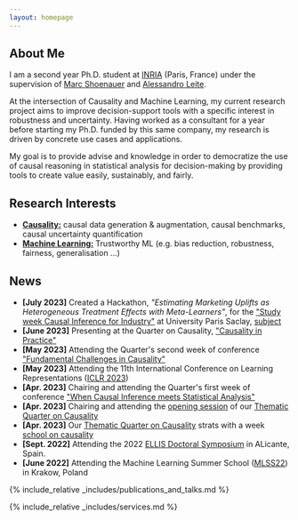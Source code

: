 ```yaml
---
layout: homepage
---
```


## About Me

I am a second year Ph.D. student at <a href="https://www.inria.fr/en/">INRIA</a> (Paris, France) under the supervision of <a href="https://www.lri.fr/~marc/">Marc Shoenauer</a> and <a href="https://scholar.google.fr/citations?user=V3fDydQAAAAJ&hl/">Alessandro Leite</a>. 

At the intersection of Causality and Machine Learning, my current research project aims to improve decision-support tools with a specific interest in robustness and uncertainty. Having worked as a consultant for a year before starting my Ph.D. funded by this same company, my research is driven by concrete use cases and applications. 

My goal is to provide advise and knowledge in order to democratize the use of causal reasoning in statistical analysis for decision-making by providing tools to create value easily, sustainably, and fairly.


## Research Interests

- **<u>Causality:</u>** causal data generation & augmentation, causal benchmarks, causal uncertainty quantification
- **<u>Machine Learning:</u>** Trustworthy ML (e.g. bias reduction, robustness, fairness, generalisation ...)

## News

- **[July 2023]** Created a Hackathon, <em>"Estimating Marketing Uplifts as Heterogeneous Treatment Effects with Meta-Learners"</em>, for the <a href="https://quarter-on-causality.github.io/seme/">"Study week Causal Inference for Industry"</a> at University Paris Saclay, <a href="https://audreypoinsot.github.io/academic_website/assets/files/challenge_Ekimetrics_study_week_causality.pdf.pdf">subject</a>
- **[June 2023]** Presenting at the Quarter on Causality, <a href="https://quarter-on-causality.github.io/practice/">"Causality in Practice"</a>
- **[May 2023]** Attending the Quarter's second week of conference <a href="https://quarter-on-causality.github.io/challenges/">"Fundamental Challenges in Causality"</a>
- **[May 2023]** Attending the 11th International Conference on Learning Representations (<a href="https://iclr.cc/">ICLR 2023</a>)
- **[Apr. 2023]** Chairing and attending the Quarter's first week of conference <a href="https://quarter-on-causality.github.io/analysis/">"When Causal Inference meets Statistical Analysis"</a>
- **[Apr. 2023]** Chairing and attending the <a href="https://quarter-on-causality.github.io/opening/">opening session</a> of our <a href="https://quarter-on-causality.github.io/#dates">Thematic Quarter on Causality</a>
- **[Apr. 2023]** Our <a href="https://quarter-on-causality.github.io/#dates">Thematic Quarter on Causality</a> strats with a week <a href="https://quarter-on-causality.github.io/school/">school on causality</a>
- **[Sept. 2022]** Attending the 2022 <a href="https://ellisalicante.org/eds2022/">ELLIS Doctoral Symposium</a> in ALicante, Spain.
- **[June 2022]** Attending the Machine Learning Summer School (<a href="https://mlss2022.mlinpl.org/">MLSS22</a>) in Krakow, Poland

{% include_relative _includes/publications_and_talks.md %}


{% include_relative _includes/services.md %}
